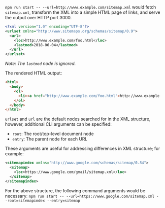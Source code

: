 `npm run start -- --url=http://www.example.com/sitemap.xml` would fetch `sitemap.xml`, transform the XML into a simple HTML page of links, and serve the output over HTTP port 3000.

```XML
<?xml version="1.0" encoding="UTF-8"?>
<urlset xmlns="http://www.sitemaps.org/schemas/sitemap/0.9"> 
  <url>
    <loc>http://www.example.com/foo.html</loc>
    <lastmod>2018-06-04</lastmod>
  </url>
</urlset>
```

_Note: The `lastmod` node is ignored._

The rendered HTML output:

```HTML
<html>
  <body>
    <ol>
      <li><a href="http://www.example.com/foo.html">http://www.example.com/foo.html</a></li>
    </ol>
  </body>
</html>
```

`urlset` and `url` are the default nodes searched for in the XML structure, however, additional CLI arguments can be specified:

* `root`: The root/top-level document node
* `entry`: The parent node for each URL

These arguments are useful for addressing differences in XML structure; for example:

```XML
<sitemapindex xmlns="http://www.google.com/schemas/sitemap/0.84">
  <sitemap>
    <loc>https://www.google.com/gmail/sitemap.xml</loc>
  </sitemap>
</sitemapindex>
```

For the above structure, the following command arguments would be necessary:
`npm run start -- --url=https://www.google.com/sitemap.xml --root=sitemapindex --entry=sitemap`
